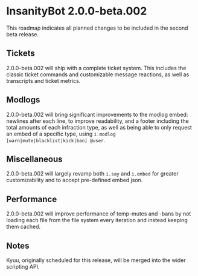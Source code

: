 # InsanityBot 2.0.0-beta.002

This roadmap indicates all planned changes to be included in the second beta release.

## Tickets

2.0.0-beta.002 will ship with a complete ticket system. This includes the classic ticket commands and customizable message reactions, as well as transcripts and ticket metrics.

## Modlogs

2.0.0-beta.002 will bring significant improvements to the modlog embed: newlines after each line, to improve readability, and a footer including the total amounts of each infraction type, as well as being able to only request an embed of a specific type, using `i.modlog [warn|mute|blacklist|kick|ban] @user`.

## Miscellaneous

2.0.0-beta.002 will largely revamp both `i.say` and `i.embed` for greater customizability and to accept pre-defined embed json.

## Performance

2.0.0-beta.002 will improve performance of temp-mutes and -bans by not loading each file from the file system every iteration and instead keeping them cached.

## Notes

Kyuu, originally scheduled for this release, will be merged into the wider scripting API.
